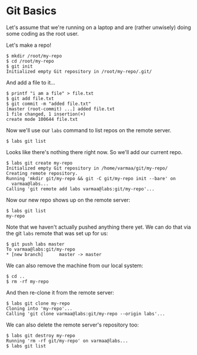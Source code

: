 # Git Basics

Let's assume that we're running on a laptop and are (rather unwisely)
doing some coding as the root user.

Let's make a repo!

    $ mkdir /root/my-repo
    $ cd /root/my-repo
    $ git init
    Initialized empty Git repository in /root/my-repo/.git/

And add a file to it...

    $ printf "i am a file" > file.txt
    $ git add file.txt
    $ git commit -m "added file.txt"
    [master (root-commit) ...] added file.txt
    1 file changed, 1 insertion(+)
    create mode 100644 file.txt

Now we'll use our `labs` command to list repos on the remote server.

    $ labs git list

Looks like there's nothing there right now. So we'll add our current repo.

    $ labs git create my-repo
    Initialized empty Git repository in /home/varmaa/git/my-repo/
    Creating remote repository.
    Running 'mkdir git/my-repo && git -C git/my-repo init --bare' on
      varmaa@labs...
    Calling 'git remote add labs varmaa@labs:git/my-repo'...

Now our new repo shows up on the remote server:

    $ labs git list
    my-repo

Note that we haven't actually pushed anything there yet. We can do that
via the git `labs` remote that was set up for us:

    $ git push labs master
    To varmaa@labs:git/my-repo
    * [new branch]      master -> master

We can also remove the machine from our local system:

    $ cd ..
    $ rm -rf my-repo

And then re-clone it from the remote server:

    $ labs git clone my-repo
    Cloning into 'my-repo'...
    Calling 'git clone varmaa@labs:git/my-repo --origin labs'...

We can also delete the remote server's repository too:

    $ labs git destroy my-repo
    Running 'rm -rf git/my-repo' on varmaa@labs...
    $ labs git list
